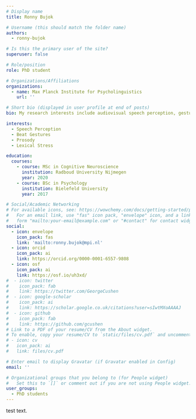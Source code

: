 ```yaml
---
# Display name
title: Ronny Bujok

# Username (this should match the folder name)
authors:
  - ronny-bujok

# Is this the primary user of the site?
superuser: false

# Role/position
role: PhD student

# Organizations/Affiliations
organizations:
  - name: Max Planck Institute for Psycholinguistics
    url: ''

# Short bio (displayed in user profile at end of posts)
bio: My research interests include audiovisual speech perception, gestures, and lexical stress.

interests:
  - Speech Perception
  - Beat Gestures
  - Prosody
  - Lexical Stress

education:
  courses:
    - course: MSc in Cognitive Neuroscience
      institution: Radboud University Nijmegen
      year: 2020
    - course: BSc in Psychology
      institution: Bielefeld University
      year: 2017

# Social/Academic Networking
# For available icons, see: https://wowchemy.com/docs/getting-started/page-builder/#icons
#   For an email link, use "fas" icon pack, "envelope" icon, and a link in the
#   form "mailto:your-email@example.com" or "#contact" for contact widget.
social:
  - icon: envelope
    icon_pack: fas
    link: 'mailto:ronny.bujok@mpi.nl'
  - icon: orcid
    icon_pack: ai
    link: https://orcid.org/0000-0001-6557-9808
  - icon: osf
    icon_pack: ai
    link: https://osf.io/uh3xd/
#  - icon: twitter
#    icon_pack: fab
#    link: https://twitter.com/GeorgeCushen
#  - icon: google-scholar
#    icon_pack: ai
#    link: https://scholar.google.co.uk/citations?user=sIwtMXoAAAAJ
#  - icon: github
#    icon_pack: fab
#    link: https://github.com/gcushen
# Link to a PDF of your resume/CV from the About widget.
# To enable, copy your resume/CV to `static/files/cv.pdf` and uncomment the lines below.
# - icon: cv
#   icon_pack: ai
#   link: files/cv.pdf

# Enter email to display Gravatar (if Gravatar enabled in Config)
email: ''

# Organizational groups that you belong to (for People widget)
#   Set this to `[]` or comment out if you are not using People widget.
user_groups:
  - PhD students
---
```


test text.

<!-- Ronny Bujok is a PhD student at the [Max Planck Institute for Psycholinguistics](https://www.mpi.nl) [MPI], Nijmegen, The Netherlands. His supervisors are [Prof. Antje S. Meyer](https://www.mpi.nl/people/meyer-antje) and [Dr. Hans Rutger Bosker]({{< ref "authors/admin/_index.md" >}}). His project investigates how simple up-and-down hand gestures ('beat gestures') influence low-level speech perception. -->
